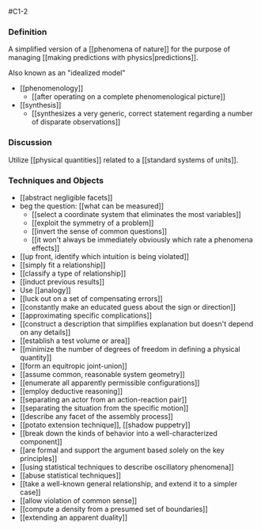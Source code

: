 #C1-2

### Definition
A simplified version of a [[phenomena of nature]] for the purpose of managing [[making predictions with physics|predictions]].

Also known as an "idealized model"

- [[phenomenology]]
	- [[after operating on a complete phenomenological picture]]
- [[synthesis]]
	- [[synthesizes a very generic, correct statement regarding a number of disparate observations]]

### Discussion
Utilize [[physical quantities]] related to a [[standard systems of units]].

### Techniques and Objects
- [[abstract negligible facets]]
- beg the question: [[what can be measured]]
	- [[select a coordinate system that eliminates the most variables]]
	- [[exploit the symmetry of a problem]]
	- [[invert the sense of common questions]]
	- [[it won't always be immediately obviously which rate a phenomena effects]]
- [[up front, identify which intuition is being violated]]
- [[simply fit a relationship]]
- [[classify a type of relationship]]
- [[induct previous results]]
- Use [[analogy]]
- [[luck out on a set of compensating errors]]
- [[constantly make an educated guess about the sign or direction]]
- [[approximating specific complications]]
- [[construct a description that simplifies explanation but doesn't depend on any details]]
- [[establish a test volume or area]]
- [[minimize the number of degrees of freedom in defining a physical quantity]]
- [[form an equitropic joint-union]]
- [[assume common, reasonable system geometry]]
- [[enumerate all apparently permissible configurations]]
- [[employ deductive reasoning]]
- [[separating an actor from an action-reaction pair]]
- [[separating the situation from the specific motion]]
- [[describe any facet of the assembly process]]
- [[potato extension technique]], [[shadow puppetry]]
- [[break down the kinds of behavior into a well-characterized component]]
- [[are formal and support the argument based solely on the key principles]]
- [[using statistical techniques to describe oscillatory phenomena]]
- [[abuse statistical techniques]]
- [[take a well-known general relationship, and extend it to a simpler case]]
- [[allow violation of common sense]]
- [[compute a density from a presumed set of boundaries]]
- [[extending an apparent duality]]